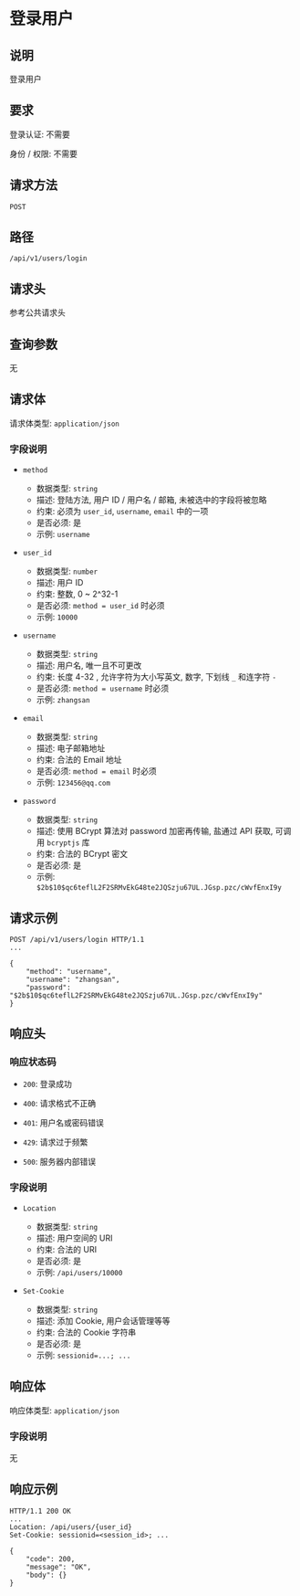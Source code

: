 # 登录用户

## 说明

登录用户

## 要求

登录认证: 不需要

身份 / 权限: 不需要

## 请求方法

`POST`

## 路径

`/api/v1/users/login`

## 请求头

参考公共请求头

## 查询参数

无

## 请求体

请求体类型: `application/json`

### 字段说明

- `method`
    - 数据类型: `string`
    - 描述: 登陆方法, 用户 ID / 用户名 / 邮箱, 未被选中的字段将被忽略
    - 约束: 必须为 `user_id`, `username`, `email` 中的一项
    - 是否必须: 是
    - 示例: `username`

- `user_id`
    - 数据类型: `number`
    - 描述: 用户 ID
    - 约束: 整数, 0 ~ 2^32-1
    - 是否必须: `method = user_id` 时必须
    - 示例: `10000`

- `username`
    - 数据类型: `string`
    - 描述: 用户名, 唯一且不可更改
    - 约束: 长度 4-32 , 允许字符为大小写英文, 数字, 下划线 `_` 和连字符 `-`
    - 是否必须: `method = username` 时必须
    - 示例: `zhangsan`

- `email`
    - 数据类型: `string`
    - 描述: 电子邮箱地址
    - 约束: 合法的 Email 地址
    - 是否必须: `method = email` 时必须
    - 示例: `123456@qq.com`

- `password`
    - 数据类型: `string`
    - 描述: 使用 BCrypt 算法对 password 加密再传输, 盐通过 API 获取, 可调用 `bcryptjs` 库
    - 约束: 合法的 BCrypt 密文
    - 是否必须: 是
    - 示例: `$2b$10$qc6teflL2F2SRMvEkG48te2JQSzju67UL.JGsp.pzc/cWvfEnxI9y`

## 请求示例

```
POST /api/v1/users/login HTTP/1.1
...

{
    "method": "username",
    "username": "zhangsan",
    "password": "$2b$10$qc6teflL2F2SRMvEkG48te2JQSzju67UL.JGsp.pzc/cWvfEnxI9y"
}
```

## 响应头

### 响应状态码

- `200`: 登录成功

- `400`: 请求格式不正确

- `401`: 用户名或密码错误

- `429`: 请求过于频繁

- `500`: 服务器内部错误

### 字段说明

- `Location`
    - 数据类型: `string`
    - 描述: 用户空间的 URI
    - 约束: 合法的 URI
    - 是否必须: 是
    - 示例: `/api/users/10000`

- `Set-Cookie`
    - 数据类型: `string`
    - 描述: 添加 Cookie, 用户会话管理等等
    - 约束: 合法的 Cookie 字符串
    - 是否必须: 是
    - 示例: `sessionid=...; ...`

## 响应体

响应体类型: `application/json`

### 字段说明

无

## 响应示例

```
HTTP/1.1 200 OK
...
Location: /api/users/{user_id}
Set-Cookie: sessionid=<session_id>; ...

{
    "code": 200,
    "message": "OK",
    "body": {}
}
```
